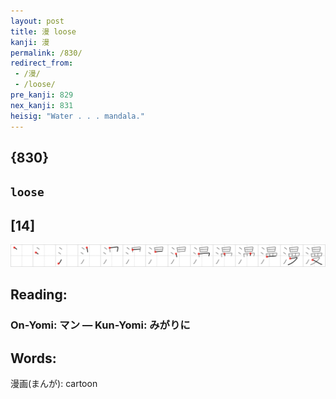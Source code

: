 ```yaml
---
layout: post
title: 漫 loose
kanji: 漫
permalink: /830/
redirect_from:
 - /漫/
 - /loose/
pre_kanji: 829
nex_kanji: 831
heisig: "Water . . . mandala."
---
```


## {830}

## `loose`

## [14]

<div class="stroke"><img src="../images/E6BCAB.png" /></div>

## Reading:

### On-Yomi: マン &mdash; Kun-Yomi: みがりに

## Words:

漫画(まんが): cartoon
